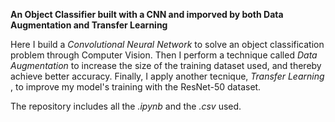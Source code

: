 <b> An Object Classifier built with a CNN and imporved by both Data Augmentation and Transfer Learning </b>

Here I build a <em> Convolutional Neural Network </em> to solve an object classification problem through Computer Vision. Then I perform a technique called <em> Data Augmentation </em> to increase the size of the training dataset used, and thereby achieve better accuracy. Finally, I apply another tecnique, <em> Transfer Learning </em>, to improve my model's training with the ResNet-50 dataset.

The repository includes all the <em> .ipynb </em> and the <em> .csv </em> used.
